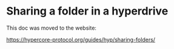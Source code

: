 # Sharing a folder in a hyperdrive

This doc was moved to the website:

https://hypercore-protocol.org/guides/hyp/sharing-folders/